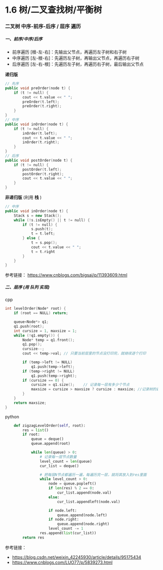 # 1.6 树/二叉查找树/平衡树
### 二叉树 中序-前序-后序 / 层序 遍历
##### 一、前序/中序/后序
* 前序遍历 [根-左-右]：先输出父节点，再遍历左子树和右子树
* 中序遍历 [左-根-右]：先遍历左子树，再输出父节点，再遍历右子树
* 后序遍历 [左-右-根]：先遍历左子树，再遍历右子树，最后输出父节点

**递归版**
```cpp
// 先序
public void preOrder(node t) {
	if (t != null) {
		cout << t.value << " ";
		preOrder(t.left);
		preOrder(t.right);
	}
}
// 中序
public void inOrder(node t) {
	if (t != null) {
		inOrder(t.left);
		cout << t.value << " ";
		inOrder(t.right);
	}
}
// 后序
public void postOrder(node t) {
	if (t != null) {
		postOrder(t.left);
		postOrder(t.right);
		cout << t.value << " ";
	}
}
```

**非递归版** (利用 **栈** )
```cpp
// 中序
public void inOrder(node t) {
	Stack s = new Stack();
	while (!s.isEmpty() || t != null) {
		if (t != null) {
			s.push(t);
			t = t.left;
		} else {
			t = s.pop();
			cout << t.value << " ";
			t = t.right
		}
	}
}
```
参考链接：
https://www.cnblogs.com/bigsai/p/11393609.html

##### 二、层序 (用 队列 实现)
cpp
```cpp
int levelOrder(Node* root) {
	if (root == NULL) return;

	queue<Node*> q1;
	q1.push(root);
	int cursize = 1, maxsize = 1;
	while (!q1.empty()) {
		Node* temp = q1.front();
		q1.pop();
		cursize--;
		cout << temp->val; // 只要当前层里的节点没打印完，就继续逐个打印

		if (temp->left != NULL)
			q1.push(temp->left);
		if (temp->right != NULL)
			q1.push(temp->right);
		if (cursize == 0) {
			cursize = q1.size();	// 记录每一层有多少个节点
			maxsize = cursize > maxsize ? cursize : maxsize; //记录树的最大宽度
		}
	}
	return maxsize;
}
```

python
```python
    def zigzagLevelOrder(self, root):
        res = list()
        if root:
            queue = deque()
            queue.append(root)

            while len(queue) > 0:
                # 记录每一层节点数量
                level_count = len(queue)
                cur_list = deque()

                # 把每层N节点都遍历一遍，每遍历完一层，就将其放入到res里面
                while level_count > 0:
                    node = queue.popleft()
                    if len(res) % 2 == 0:
                        cur_list.append(node.val)
                    else:
                        cur_list.appendleft(node.val)

                    if node.left:
                        queue.append(node.left)
                    if node.right:
                        queue.append(node.right)
                    level_count -= 1
                res.append(list(cur_list))
        return res
```

参考链接：
* https://blog.csdn.net/weixin_42245930/article/details/95175434
* https://www.cnblogs.com/LUO77/p/5839273.html